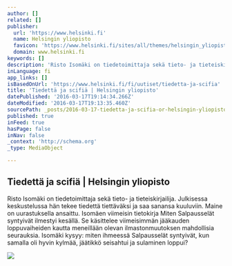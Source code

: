 ```yaml
---
author: []
related: []
publisher:
  url: 'https://www.helsinki.fi'
  name: Helsingin yliopisto
  favicon: 'https://www.helsinki.fi/sites/all/themes/helsingin_yliopisto/images/favicons/favicon.ico'
  domain: www.helsinki.fi
keywords: []
description: 'Risto Isomäki on tiedetoimittaja sekä tieto- ja tieteiskirjailija. Julkisessa keskustelussa hän tekee tiedettä tiettäväksi ja saa sanansa kuuluviin. Maine on uurastuksella ansaittu. Isomäen viimeisin tietokirja Miten Salpausselät syntyivät ilmestyi kesällä. Se käsittelee viimeisimmän jääkauden loppuvaiheiden kautta meneillään olevan ilmastonmuutoksen mahdollisia seurauksia. Isomäki kysyy: miten ihmeessä Salpausselät syntyivät, kun samalla oli hyvin kylmää, jäätikkö seisahtui ja sulaminen loppui?'
inLanguage: fi
app_links: []
isBasedOnUrl: 'https://www.helsinki.fi/fi/uutiset/tiedetta-ja-scifia'
title: 'Tiedettä ja scifiä | Helsingin yliopisto'
datePublished: '2016-03-17T19:14:34.266Z'
dateModified: '2016-03-17T19:13:35.460Z'
sourcePath: _posts/2016-03-17-tiedetta-ja-scifia-or-helsingin-yliopisto.md
published: true
inFeed: true
hasPage: false
inNav: false
_context: 'http://schema.org'
_type: MediaObject

---
```

<article style=""><h1>Tiedettä ja scifiä | Helsingin yliopisto</h1><p>Risto Isomäki on tiedetoimittaja sekä tieto- ja tieteiskirjailija. Julkisessa keskustelussa hän tekee tiedettä tiettäväksi ja saa sanansa kuuluviin. Maine on uurastuksella ansaittu. Isomäen viimeisin tietokirja Miten Salpausselät syntyivät ilmestyi kesällä. Se käsittelee viimeisimmän jääkauden loppuvaiheiden kautta meneillään olevan ilmastonmuutoksen mahdollisia seurauksia. Isomäki kysyy: miten ihmeessä Salpausselät syntyivät, kun samalla oli hyvin kylmää, jäätikkö seisahtui ja sulaminen loppui?</p><img src="https://www.helsinki.fi/sites/default/files/thumbnails/image/1472x535px_jaakausi.jpg" /></article>